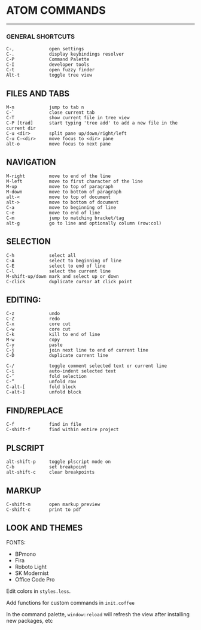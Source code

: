 # ATOM COMMANDS
---

### GENERAL SHORTCUTS

```
C-,             open settings
C-.             display keybindings resolver
C-P             Command Palette
C-I             developer tools
C-t             open fuzzy finder
Alt-t           toggle tree view
```

## FILES AND TABS
```
M-n             jump to tab n
C-`             close current tab
C-T             show current file in tree view
C-P [trad]      start typing 'tree add' to add a new file in the current dir
C-u <dir>       split pane up/down/right/left
C-u C-<dir>     move focus to <dir> pane
alt-o           move focus to next pane
```


## NAVIGATION
```
M-right         move to end of the line
M-left          move to first character of the line
M-up            move to top of paragraph
M-down          move to bottom of paragraph
alt-<           move to top of document
alt->           move to bottom of document
C-a             move to beginning of line
C-e             move to end of line
C-m             jump to matching bracket/tag
alt-g           go to line and optionally column (row:col)
```


## SELECTION
```
C-h             select all
C-A	            select to beginning of line
C-E	            select to end of line
C-l             select the current line
M-shift-up/down	mark and select up or down
C-click         duplicate cursor at click point

```


## EDITING:
```
C-z			    undo
C-Z			    redo
C-x             core cut
C-w	            core cut
C-k             kill to end of line
M-w	            copy
C-y	            paste
C-j             join next line to end of current line
C-D             duplicate current line

C-/	            toggle comment selected text or current line
C-i	            auto-indent selected text
C-’	            fold selection
C-”	            unfold row
C-alt-[         fold block
C-alt-]         unfold block
```

## FIND/REPLACE
```
C-f             find in file
C-shift-f       find within entire project
```

## PLSCRIPT
```
alt-shift-p		toggle plscript mode on
C-b			    set breakpoint
alt-shift-c		clear breakpoints
```

## MARKUP
```
C-shift-m       open markup preview
C-shift-c       print to pdf
```

## LOOK AND THEMES

FONTS:

* BPmono
* Fira
* Roboto Light
* SK Modernist
* Office Code Pro

Edit colors in `styles.less`.

Add functions for custom commands in `init.coffee`

In the command palette, `window:reload` will refresh the view after installing new packages, etc
